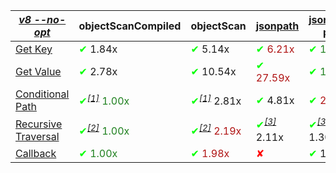 |_[v8 --no-opt](https://flaviocopes.com/node-runtime-v8-options/)_|objectScanCompiled|objectScan|[jsonpath](https://www.npmjs.com/package/jsonpath)|[jsonpath-plus](https://www.npmjs.com/package/jsonpath-plus)|[jmespath](https://www.npmjs.com/package/jmespath)|
|---|---|---|---|---|---|
|<a href="./test/comparison/suites/key.js">Get Key</a>|<span style='color:#00ff00'>✔</span> 1.84x|<span style='color:#00ff00'>✔</span> 5.14x|<span style="color:#b01414"><span style='color:#00ff00'>✔</span> 6.21x</span>|<span style="color:#1f811f"><span style='color:#00ff00'>✔</span> 1.00x</span>|<span style='color:#ff0000'>✘</span>|
|<a href="./test/comparison/suites/value.js">Get Value</a>|<span style='color:#00ff00'>✔</span> 2.78x|<span style='color:#00ff00'>✔</span> 10.54x|<span style="color:#b01414"><span style='color:#00ff00'>✔</span> 27.59x</span>|<span style="color:#1f811f"><span style='color:#00ff00'>✔</span> 1.00x</span>|<span style='color:#00ff00'>✔</span> 3.11x|
|<a href="./test/comparison/suites/condition.js">Conditional Path</a>|<span style="color:#1f811f"><span style='color:#00ff00'>✔</span><i><sup><a href="#timing_ref_1">[1]</a></sup></i> 1.00x</span>|<span style='color:#00ff00'>✔</span><i><sup><a href="#timing_ref_1">[1]</a></sup></i> 2.81x|<span style='color:#00ff00'>✔</span> 4.81x|<span style="color:#b01414"><span style='color:#00ff00'>✔</span> 20.67x</span>|<span style='color:#00ff00'>✔</span> 1.15x|
|<a href="./test/comparison/suites/recursive.js">Recursive Traversal</a>|<span style="color:#1f811f"><span style='color:#00ff00'>✔</span><i><sup><a href="#timing_ref_2">[2]</a></sup></i> 1.00x</span>|<span style="color:#b01414"><span style='color:#00ff00'>✔</span><i><sup><a href="#timing_ref_2">[2]</a></sup></i> 2.19x</span>|<span style='color:#00ff00'>✔</span><i><sup><a href="#timing_ref_3">[3]</a></sup></i> 2.11x|<span style='color:#00ff00'>✔</span><i><sup><a href="#timing_ref_3">[3]</a></sup></i> 1.30x|<span style='color:#ff0000'>✘</span><i><sup><a href="#timing_ref_4">[4]</a></sup></i>|
|<a href="./test/comparison/suites/callback.js">Callback</a>|<span style="color:#1f811f"><span style='color:#00ff00'>✔</span> 1.00x</span>|<span style="color:#b01414"><span style='color:#00ff00'>✔</span> 1.98x</span>|<span style='color:#ff0000'>✘</span>|<span style='color:#00ff00'>✔</span> 1.16x|<span style='color:#ff0000'>✘</span>|
